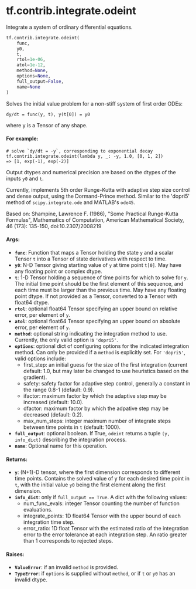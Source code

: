<div itemscope itemtype="http://developers.google.com/ReferenceObject">
<meta itemprop="name" content="tf.contrib.integrate.odeint" />
<meta itemprop="path" content="Stable" />
</div>

# tf.contrib.integrate.odeint

Integrate a system of ordinary differential equations.

``` python
tf.contrib.integrate.odeint(
    func,
    y0,
    t,
    rtol=1e-06,
    atol=1e-12,
    method=None,
    options=None,
    full_output=False,
    name=None
)
```

<!-- Placeholder for "Used in" -->

Solves the initial value problem for a non-stiff system of first order ODEs:

  ```
  dy/dt = func(y, t), y(t[0]) = y0
  ```

where y is a Tensor of any shape.

#### For example:


```
# solve `dy/dt = -y`, corresponding to exponential decay
tf.contrib.integrate.odeint(lambda y, _: -y, 1.0, [0, 1, 2])
=> [1, exp(-1), exp(-2)]
```


Output dtypes and numerical precision are based on the dtypes of the inputs
`y0` and `t`.

Currently, implements 5th order Runge-Kutta with adaptive step size control
and dense output, using the Dormand-Prince method. Similar to the 'dopri5'
method of `scipy.integrate.ode` and MATLAB's `ode45`.

Based on: Shampine, Lawrence F. (1986), "Some Practical Runge-Kutta Formulas",
Mathematics of Computation, American Mathematical Society, 46 (173): 135-150,
doi:10.2307/2008219

#### Args:


* <b>`func`</b>: Function that maps a Tensor holding the state `y` and a scalar Tensor
  `t` into a Tensor of state derivatives with respect to time.
* <b>`y0`</b>: N-D Tensor giving starting value of `y` at time point `t[0]`. May
  have any floating point or complex dtype.
* <b>`t`</b>: 1-D Tensor holding a sequence of time points for which to solve for
  `y`. The initial time point should be the first element of this sequence,
  and each time must be larger than the previous time. May have any floating
  point dtype. If not provided as a Tensor, converted to a Tensor with
  float64 dtype.
* <b>`rtol`</b>: optional float64 Tensor specifying an upper bound on relative error,
  per element of `y`.
* <b>`atol`</b>: optional float64 Tensor specifying an upper bound on absolute error,
  per element of `y`.
* <b>`method`</b>: optional string indicating the integration method to use. Currently,
  the only valid option is `'dopri5'`.
* <b>`options`</b>: optional dict of configuring options for the indicated integration
  method. Can only be provided if a `method` is explicitly set. For
  `'dopri5'`, valid options include:
  * first_step: an initial guess for the size of the first integration
    (current default: 1.0, but may later be changed to use heuristics based
    on the gradient).
  * safety: safety factor for adaptive step control, generally a constant
    in the range 0.8-1 (default: 0.9).
  * ifactor: maximum factor by which the adaptive step may be increased
    (default: 10.0).
  * dfactor: maximum factor by which the adpative step may be decreased
    (default: 0.2).
  * max_num_steps: integer maximum number of integrate steps between time
    points in `t` (default: 1000).
* <b>`full_output`</b>: optional boolean. If True, `odeint` returns a tuple
  `(y, info_dict)` describing the integration process.
* <b>`name`</b>: Optional name for this operation.


#### Returns:


* <b>`y`</b>: (N+1)-D tensor, where the first dimension corresponds to different
  time points. Contains the solved value of y for each desired time point in
  `t`, with the initial value `y0` being the first element along the first
  dimension.
* <b>`info_dict`</b>: only if `full_output == True`. A dict with the following values:
  * num_func_evals: integer Tensor counting the number of function
    evaluations.
  * integrate_points: 1D float64 Tensor with the upper bound of each
    integration time step.
  * error_ratio: 1D float Tensor with the estimated ratio of the integration
    error to the error tolerance at each integration step. An ratio greater
    than 1 corresponds to rejected steps.


#### Raises:


* <b>`ValueError`</b>: if an invalid `method` is provided.
* <b>`TypeError`</b>: if `options` is supplied without `method`, or if `t` or `y0` has
  an invalid dtype.